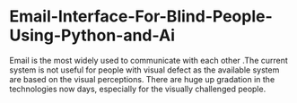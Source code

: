 # Email-Interface-For-Blind-People-Using-Python-and-Ai
Email is the most widely used to communicate with each other .The current system is not useful for people with visual defect as the available system are based on the visual perceptions. There are huge up gradation in the technologies now days, especially for the visually challenged people.
